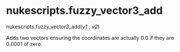 # nukescripts.fuzzy_vector3_add
nukescripts.fuzzy_vector3_add(_v1_ , _v2_)

Adds two vectors ensuring the coordinates are actually 0.0 if they are 0.0001 of zero.